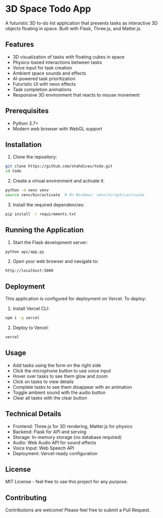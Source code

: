 # 3D Space Todo App

A futuristic 3D to-do list application that presents tasks as interactive 3D objects floating in space. Built with Flask, Three.js, and Matter.js.

## Features

- 3D visualization of tasks with floating cubes in space
- Physics-based interactions between tasks
- Voice input for task creation
- Ambient space sounds and effects
- AI-powered task prioritization
- Futuristic UI with neon effects
- Task completion animations
- Responsive 3D environment that reacts to mouse movement

## Prerequisites

- Python 3.7+
- Modern web browser with WebGL support

## Installation

1. Clone the repository:
```bash
git clone https://github.com/shahdivax/todo.git
cd todo
```

2. Create a virtual environment and activate it:
```bash
python -m venv venv
source venv/bin/activate  # On Windows: venv\Scripts\activate
```

3. Install the required dependencies:
```bash
pip install -r requirements.txt
```

## Running the Application

1. Start the Flask development server:
```bash
python api/app.py
```

2. Open your web browser and navigate to:
```
http://localhost:5000
```

## Deployment

This application is configured for deployment on Vercel. To deploy:

1. Install Vercel CLI:
```bash
npm i -g vercel
```

2. Deploy to Vercel:
```bash
vercel
```

## Usage

- Add tasks using the form on the right side
- Click the microphone button to use voice input
- Hover over tasks to see them glow and zoom
- Click on tasks to view details
- Complete tasks to see them disappear with an animation
- Toggle ambient sound with the audio button
- Clear all tasks with the clear button

## Technical Details

- Frontend: Three.js for 3D rendering, Matter.js for physics
- Backend: Flask for API and serving
- Storage: In-memory storage (no database required)
- Audio: Web Audio API for sound effects
- Voice Input: Web Speech API
- Deployment: Vercel-ready configuration

## License

MIT License - feel free to use this project for any purpose.

## Contributing

Contributions are welcome! Please feel free to submit a Pull Request. 